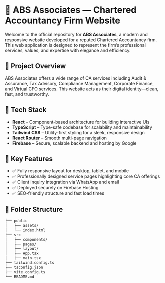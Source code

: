 # 🧾 ABS Associates — Chartered Accountancy Firm Website

Welcome to the official repository for **ABS Associates**, a modern and responsive website developed for a reputed Chartered Accountancy firm. This web application is designed to represent the firm’s professional services, values, and expertise with elegance and efficiency.

## 🌟 Project Overview

ABS Associates offers a wide range of CA services including Audit & Assurance, Tax Advisory, Compliance Management, Corporate Finance, and Virtual CFO services. This website acts as their digital identity—clean, fast, and trustworthy.

## 🚀 Tech Stack

- **React** – Component-based architecture for building interactive UIs
- **TypeScript** – Type-safe codebase for scalability and maintainability
- **Tailwind CSS** – Utility-first styling for a sleek, responsive design
- **React Router** – Smooth multi-page navigation
- **Firebase** – Secure, scalable backend and hosting by Google

## 📌 Key Features

- ✅ Fully responsive layout for desktop, tablet, and mobile
- ✅ Professionally designed service pages highlighting core CA offerings
- ✅ Client inquiry integration via WhatsApp and email
- ✅ Deployed securely on Firebase Hosting
- ✅ SEO-friendly structure and fast load times

## 📁 Folder Structure

```bash
├── public
│   ├── assets/
│   └── index.html
├── src
│   ├── components/
│   ├── pages/
│   ├── layout/
│   ├── App.tsx
│   ├── main.tsx
├── tailwind.config.ts
├── tsconfig.json
├── vite.config.ts
└── README.md
```
